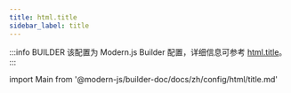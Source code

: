 ```yaml
---
title: html.title
sidebar_label: title
---
```


:::info BUILDER
该配置为 Modern.js Builder 配置，详细信息可参考 [html.title](https://modernjs.dev/builder/api/config-html.html#html-title)。
:::

import Main from '@modern-js/builder-doc/docs/zh/config/html/title.md'

<Main />
